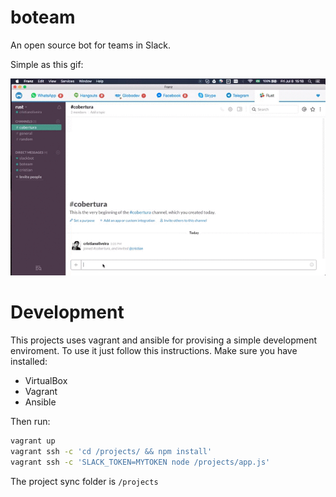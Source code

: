 # boteam
An open source bot for teams in Slack.

Simple as this gif:

![demo](https://raw.githubusercontent.com/cristianoliveira/boteam/master/boteam.gif)

# Development
This projects uses vagrant and ansible for provising a simple
development enviroment. To use it just follow this instructions.
Make sure you have installed:

 - VirtualBox
 - Vagrant
 - Ansible

Then run:
```bash
vagrant up
vagrant ssh -c 'cd /projects/ && npm install'
vagrant ssh -c 'SLACK_TOKEN=MYTOKEN node /projects/app.js'
```
The project sync folder is `/projects`
